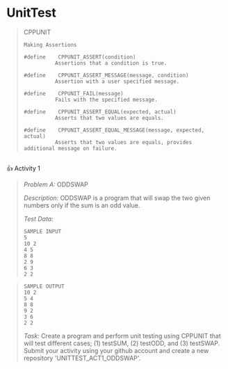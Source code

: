 # UnitTest

>CPPUNIT
>
>```
>Making Assertions
>
>#define 	CPPUNIT_ASSERT(condition)
>			Assertions that a condition is true. 
>
>#define 	CPPUNIT_ASSERT_MESSAGE(message, condition)
> 			Assertion with a user specified message. 
>            
>#define 	CPPUNIT_FAIL(message)
> 			Fails with the specified message. 
>            
>#define 	CPPUNIT_ASSERT_EQUAL(expected, actual)
> 			Asserts that two values are equals. 
>            
>#define 	CPPUNIT_ASSERT_EQUAL_MESSAGE(message, expected, actual)
> 			Asserts that two values are equals, provides additional message on failure. 
>```
##
:+1: Activity 1
>_Problem A:_ ODDSWAP
>
>_Description:_ ODDSWAP is a program that will swap the two given numbers only if the sum is an odd value.
>
>_Test Data:_
>```
>SAMPLE INPUT
>5
>10 2
>4 5
>8 8
>2 9
>6 3
>2 2
>```

>```
>SAMPLE OUTPUT
>10 2
>5 4
>8 8
>9 2
>3 6
>2 2
>```
>
>_Task:_ Create a program and perform unit testing using CPPUNIT that will test different cases; (1) testSUM, (2) testODD, and (3) testSWAP. Submit your activity using your github account and create a new repository 'UNITTEST_ACT1_ODDSWAP'.


##
